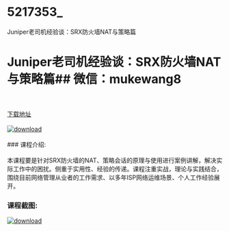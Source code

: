 # 5217353_
Juniper老司机经验谈：SRX防火墙NAT与策略篇
# Juniper老司机经验谈：SRX防火墙NAT与策略篇## 微信：mukewang8
<br/></br>[下载地址](http://www.36tz.cn/article/5217353 "下载地址")
<br/></br>[![download](http://36tz.cn/muke_img/2021_01_12345-1.jpg "下载地址")](http://www.36tz.cn/article/5217353 "下载地址")
<br/></br>### 课程介绍:<br/></br>本课程要是针对SRX防火墙的NAT、策略会话的原理与使用进行案例讲解，解决实际工作中的困扰。侧重于实用性、经验的传递。课程注重实战，理论与实践结合，围绕目前网络管理从业者的工作需求、以多年ISP网络运维场景、个人工作经验展开。

### 课程截图:
[![download](http://36tz.cn/muke_img/2021_01_2-4.png "下载地址")](http://www.36tz.cn/article/5217353 "下载地址")
